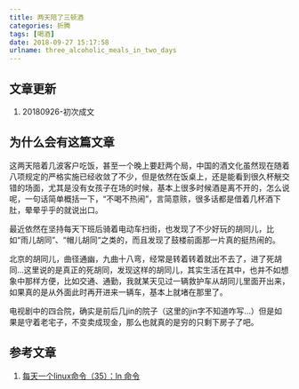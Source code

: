 ```yaml
---
title: 两天陪了三顿酒
categories: 折腾
tags: [喝酒]
date: 2018-09-27 15:17:58
urlname: three_alcoholic_meals_in_two_days
---
```


## 文章更新

1. 20180926-初次成文

## 为什么会有这篇文章

这两天陪着几波客户吃饭，甚至一个晚上要赶两个局，中国的酒文化虽然现在随着八项规定的严格实施已经收敛了不少，但是依然在饭桌上，还是能看到很久杯觥交错的场面，尤其是没有女孩子在场的时候，基本上很多时候酒是离不开的，怎么说呢，一句话简单概括一下，“不喝不热闹”，言简意赅，很多话都是借着几杯酒下肚，晕晕乎乎的就说出口。

最近依然在坚持每天下班后骑着电动车扫街，也发现了不少好玩的胡同儿，比如“雨儿胡同”、“帽儿胡同“之类的，而且发现了鼓楼前面那一片真的挺热闹的。

北京的胡同儿，曲径通幽，九曲十八弯，经常是转着转着就出不去了，进了死胡同...这里说的是真正的死胡同，发现这样的胡同儿，其实生活在其中，也并不如想象中那样方便，比如交通、通勤，我就某天见过一辆救护车从胡同儿里面开出来，如果真的是从外面此时再开进来一辆车，基本上就堵在那里了。

电视剧中的四合院，确实是前后几jin的院子（这里的jin字不知道咋写...）但是如果是守着老宅子，不变卖成现金，那么也就真的是穷的只剩下房子了吧。

## 参考文章

1. [每天一个linux命令（35）：ln 命令](http://www.cnblogs.com/peida/archive/2012/12/11/2812294.html)